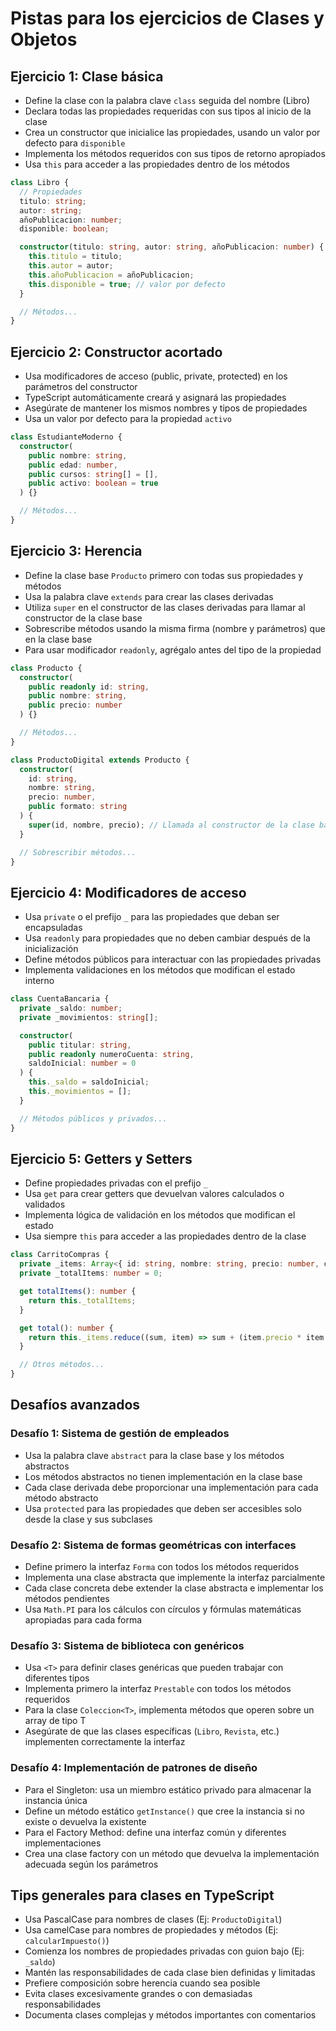 # Pistas para los ejercicios de Clases y Objetos

## Ejercicio 1: Clase básica

- Define la clase con la palabra clave `class` seguida del nombre (Libro)
- Declara todas las propiedades requeridas con sus tipos al inicio de la clase
- Crea un constructor que inicialice las propiedades, usando un valor por defecto para `disponible`
- Implementa los métodos requeridos con sus tipos de retorno apropiados
- Usa `this` para acceder a las propiedades dentro de los métodos

```typescript
class Libro {
  // Propiedades
  titulo: string;
  autor: string;
  añoPublicacion: number;
  disponible: boolean;

  constructor(titulo: string, autor: string, añoPublicacion: number) {
    this.titulo = titulo;
    this.autor = autor;
    this.añoPublicacion = añoPublicacion;
    this.disponible = true; // valor por defecto
  }

  // Métodos...
}
```

## Ejercicio 2: Constructor acortado

- Usa modificadores de acceso (public, private, protected) en los parámetros del constructor
- TypeScript automáticamente creará y asignará las propiedades
- Asegúrate de mantener los mismos nombres y tipos de propiedades
- Usa un valor por defecto para la propiedad `activo`

```typescript
class EstudianteModerno {
  constructor(
    public nombre: string,
    public edad: number,
    public cursos: string[] = [],
    public activo: boolean = true
  ) {}

  // Métodos...
}
```

## Ejercicio 3: Herencia

- Define la clase base `Producto` primero con todas sus propiedades y métodos
- Usa la palabra clave `extends` para crear las clases derivadas
- Utiliza `super` en el constructor de las clases derivadas para llamar al constructor de la clase base
- Sobrescribe métodos usando la misma firma (nombre y parámetros) que en la clase base
- Para usar modificador `readonly`, agrégalo antes del tipo de la propiedad

```typescript
class Producto {
  constructor(
    public readonly id: string,
    public nombre: string,
    public precio: number
  ) {}

  // Métodos...
}

class ProductoDigital extends Producto {
  constructor(
    id: string,
    nombre: string,
    precio: number,
    public formato: string
  ) {
    super(id, nombre, precio); // Llamada al constructor de la clase base
  }

  // Sobrescribir métodos...
}
```

## Ejercicio 4: Modificadores de acceso

- Usa `private` o el prefijo `_` para las propiedades que deban ser encapsuladas
- Usa `readonly` para propiedades que no deben cambiar después de la inicialización
- Define métodos públicos para interactuar con las propiedades privadas
- Implementa validaciones en los métodos que modifican el estado interno

```typescript
class CuentaBancaria {
  private _saldo: number;
  private _movimientos: string[];

  constructor(
    public titular: string,
    public readonly numeroCuenta: string,
    saldoInicial: number = 0
  ) {
    this._saldo = saldoInicial;
    this._movimientos = [];
  }

  // Métodos públicos y privados...
}
```

## Ejercicio 5: Getters y Setters

- Define propiedades privadas con el prefijo `_`
- Usa `get` para crear getters que devuelvan valores calculados o validados
- Implementa lógica de validación en los métodos que modifican el estado
- Usa siempre `this` para acceder a las propiedades dentro de la clase

```typescript
class CarritoCompras {
  private _items: Array<{ id: string, nombre: string, precio: number, cantidad: number }> = [];
  private _totalItems: number = 0;

  get totalItems(): number {
    return this._totalItems;
  }

  get total(): number {
    return this._items.reduce((sum, item) => sum + (item.precio * item.cantidad), 0);
  }

  // Otros métodos...
}
```

## Desafíos avanzados

### Desafío 1: Sistema de gestión de empleados

- Usa la palabra clave `abstract` para la clase base y los métodos abstractos
- Los métodos abstractos no tienen implementación en la clase base
- Cada clase derivada debe proporcionar una implementación para cada método abstracto
- Usa `protected` para las propiedades que deben ser accesibles solo desde la clase y sus subclases

### Desafío 2: Sistema de formas geométricas con interfaces

- Define primero la interfaz `Forma` con todos los métodos requeridos
- Implementa una clase abstracta que implemente la interfaz parcialmente
- Cada clase concreta debe extender la clase abstracta e implementar los métodos pendientes
- Usa `Math.PI` para los cálculos con círculos y fórmulas matemáticas apropiadas para cada forma

### Desafío 3: Sistema de biblioteca con genéricos

- Usa `<T>` para definir clases genéricas que pueden trabajar con diferentes tipos
- Implementa primero la interfaz `Prestable` con todos los métodos requeridos
- Para la clase `Coleccion<T>`, implementa métodos que operen sobre un array de tipo T
- Asegúrate de que las clases específicas (`Libro`, `Revista`, etc.) implementen correctamente la interfaz

### Desafío 4: Implementación de patrones de diseño

- Para el Singleton: usa un miembro estático privado para almacenar la instancia única
- Define un método estático `getInstance()` que cree la instancia si no existe o devuelva la existente
- Para el Factory Method: define una interfaz común y diferentes implementaciones
- Crea una clase factory con un método que devuelva la implementación adecuada según los parámetros

## Tips generales para clases en TypeScript

- Usa PascalCase para nombres de clases (Ej: `ProductoDigital`)
- Usa camelCase para nombres de propiedades y métodos (Ej: `calcularImpuesto()`)
- Comienza los nombres de propiedades privadas con guion bajo (Ej: `_saldo`)
- Mantén las responsabilidades de cada clase bien definidas y limitadas
- Prefiere composición sobre herencia cuando sea posible
- Evita clases excesivamente grandes o con demasiadas responsabilidades
- Documenta clases complejas y métodos importantes con comentarios

